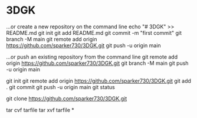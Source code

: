 # 3DGK

…or create a new repository on the command line
echo "# 3DGK" >> README.md
git init
git add README.md
git commit -m "first commit"
git branch -M main
git remote add origin https://github.com/sparker730/3DGK.git
git push -u origin main

…or push an existing repository from the command line
git remote add origin https://github.com/sparker730/3DGK.git
git branch -M main
git push -u origin main

git init
git remote add origin https://github.com/sparker730/3DGK.git
git add .
git commit
git push -u origin main
git status

git clone https://github.com/sparker730/3DGK.git

tar cvf tarfile
tar xvf tarfile *